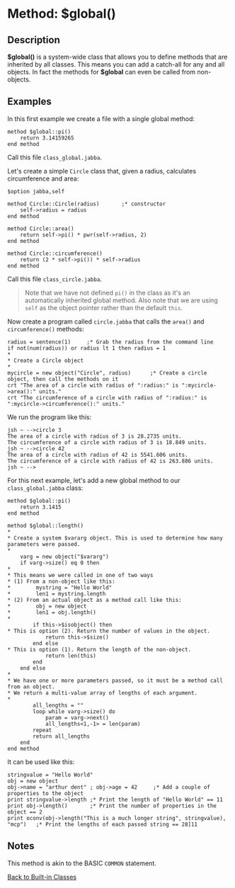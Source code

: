 # Method: $global()

<PageHeader />

## Description

 **\$global()** is a system-wide class that allows you to define methods that are inherited by all classes. This means you can add a catch-all for any and all objects. In fact the methods for **\$global** can even be called from non-objects.

## Examples

In this first example we create a file with a single global method:

```
method $global::pi()
    return 3.14159265
end method
```

Call this file `class_global.jabba`.

Let's create a simple `Circle` class that, given a radius, calculates circumference and area:

```
$option jabba,self

method Circle::Circle(radius)       ;* constructor
    self->radius = radius
end method

method Circle::area()
    return self->pi() * pwr(self->radius, 2)
end method

method Circle::circumference()
    return (2 * self->pi()) * self->radius
end method
```

Call this file `class_circle.jabba`.

>Note that we have not defined `pi()` in the class as it's an automatically inherited global method.
>Also note that we are using `self` as the object pointer rather than the default `this`.

Now create a program called `circle.jabba` that calls the `area()` and `circumference()` methods:

```
radius = sentence(1)     ;* Grab the radius from the command line
if not(num(radius)) or radius lt 1 then radius = 1
*
* Create a Circle object
*
mycircle = new object("Circle", radius)      ;* Create a circle object, then call the methods on it
crt "The area of a circle with radius of ":radius:" is ":mycircle->area():" units."
crt "The circumference of a circle with radius of ":radius:" is ":mycircle->circumference():" units."
```

We run the program like this:

```
jsh ~ -->circle 3
The area of a circle with radius of 3 is 28.2735 units.
The circumference of a circle with radius of 3 is 18.849 units.
jsh ~ -->circle 42
The area of a circle with radius of 42 is 5541.606 units.
The circumference of a circle with radius of 42 is 263.886 units.
jsh ~ -->
```

For this next example, let's add a new global method to our `class_global.jabba` class:

```
method $global::pi()
    return 3.1415
end method

method $global::length()
*
* Create a system $vararg object. This is used to determine how many parameters were passed.
*
    varg = new object("$vararg")
    if varg->size() eq 0 then
*
* This means we were called in one of two ways
* (1) From a non-object like this:
*        mystring = "Hello World"
*        len1 = mystring.length
* (2) From an actual object as a method call like this:
*        obj = new object
*        len1 = obj.length()
*
        if this->$isobject() then
* This is option (2). Return the number of values in the object.        
            return this->$size()
        end else
* This is option (1). Return the length of the non-object.        
            return len(this)
        end
    end else
*
* We have one or more parameters passed, so it must be a method call from an object.
* We return a multi-value array of lengths of each argument.
*    
        all_lengths = ""
        loop while varg->size() do
            param = varg->next()
            all_lengths<1,-1> = len(param)
        repeat
        return all_lengths
    end
end method
```

It can be used like this:

```
stringvalue = "Hello World"
obj = new object
obj->name = "arthur dent" ; obj->age = 42     ;* Add a couple of properties to the object
print stringvalue->length ;* Print the length of "Hello World" == 11
print obj->length()       ;* Print the number of properties in the object == 2
print oconv(obj->length("This is a much longer string", stringvalue), "mcp")   ;* Print the lengths of each passed string == 28]11
```

## Notes

This method is akin to the BASIC `COMMON` statement.

[Back to Built-in Classes](./../dynamic-objects-built-in-classes/README.md)  

<PageFooter />
